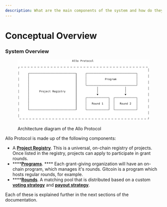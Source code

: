 ```yaml
---
description: What are the main components of the system and how do they interact?
---
```


# Conceptual Overview

### System Overview

<figure><img src="../.gitbook/assets/Allo Protocol Diagrams (1).png" alt=""><figcaption><p>Architecture diagram of the Allo Protocol</p></figcaption></figure>

Allo Protocol is made up of the following components:

* A [**Project Registry**](project-registry.md). This is a universal, on-chain registry of projects. Once listed in the registry, projects can apply to participate in grant rounds.
* ****[**Programs**](program.md). **** Each grant-giving organization will have an on-chain program, which manages it's rounds. Gitcoin is a program which hosts regular rounds, for example.
* ****[**Rounds**](round.md). A matching pool that is distributed based on a custom [**voting strategy**](voting-strategy.md) and [**payout strategy**](payout-strategy-coming-soon.md).

Each of these is explained further in the next sections of the documentation.
